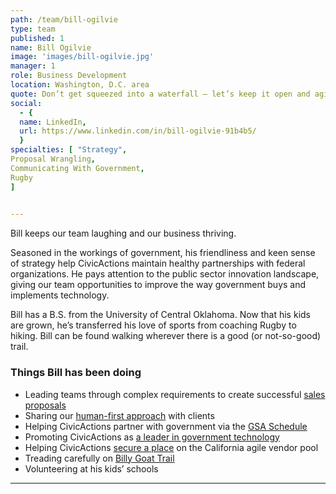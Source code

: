 ```yaml
---
path: /team/bill-ogilvie
type: team
published: 1
name: Bill Ogilvie
image: 'images/bill-ogilvie.jpg'
manager: 1
role: Business Development
location: Washington, D.C. area
quote: Don’t get squeezed into a waterfall — let’s keep it open and agile.
social: 
  - {
  name: LinkedIn,
  url: https://www.linkedin.com/in/bill-ogilvie-91b4b5/
  }  
specialties: [ "Strategy",
Proposal Wrangling,
Communicating With Government,
Rugby
]

  
---
```


Bill keeps our team laughing and our business thriving.

Seasoned in the workings of government, his friendliness and keen sense of strategy help CivicActions maintain healthy partnerships with federal organizations. He pays attention to the public sector innovation landscape, giving our team opportunities to improve the way government buys and implements technology.

Bill has a B.S. from the University of Central Oklahoma. Now that his kids are grown, he’s transferred his love of sports from coaching Rugby to hiking. Bill can be found walking wherever there is a good (or not-so-good) trail.



### Things Bill has been doing
* Leading teams through complex requirements to create successful [sales proposals](https://civicactions-handbook.readthedocs.io/en/latest/07-sales-and-marketing/sales-guild/#the-sales-guild)
* Sharing our [human-first approach](https://civicactions.com/approach) with clients
* Helping CivicActions partner with government via the [GSA Schedule](https://www.gsa.gov/acquisition/purchasing-programs/gsa-schedules/about-gsa-schedules)
* Promoting CivicActions as [a leader in government technology](http://www.govtech.com/100/)
* Helping CivicActions [secure a place](http://www.govtech.com/civic/3-Tips-for-Joining-Californias-Agile-Government-Vendor-Pool.html) on the California agile vendor pool
* Treading carefully on [Billy Goat Trail](https://www.nps.gov/choh/planyourvisit/billy-goat-trail.htm)
* Volunteering at his kids’ schools

--------------------------------
